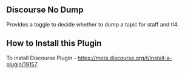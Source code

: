 ## Discourse No Dump

Provides a toggle to decide whether to dump a topic for staff and tl4.

## How to Install this Plugin

To install Discourse Plugin - https://meta.discourse.org/t/install-a-plugin/19157


